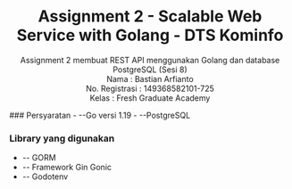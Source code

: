 <!-- markdownlint-configure-file {
  "MD013": {
    "code_blocks": false,
    "tables": false
  },
  "MD033": false,
  "MD041": false
} -->

<div align="center">

# Assignment 2 - Scalable Web Service with Golang - DTS Kominfo

Assignment 2 membuat REST API menggunakan Golang dan database PostgreSQL (Sesi 8) <br>
Nama : Bastian Arfianto <br>
No. Registrasi : 149368582101-725 <br>
Kelas : Fresh Graduate Academy <br>

</div>
### Persyaratan
- --Go versi 1.19
- --PostgreSQL

### Library yang digunakan
- -- GORM
- -- Framework Gin Gonic
- -- Godotenv